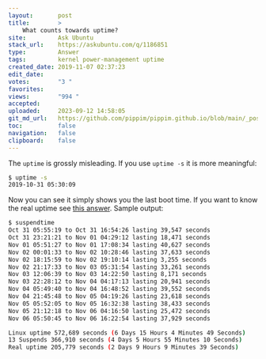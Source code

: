 ```yaml
---
layout:       post
title:        >
    What counts towards uptime?
site:         Ask Ubuntu
stack_url:    https://askubuntu.com/q/1186851
type:         Answer
tags:         kernel power-management uptime
created_date: 2019-11-07 02:37:23
edit_date:    
votes:        "3 "
favorites:    
views:        "994 "
accepted:     
uploaded:     2023-09-12 14:58:05
git_md_url:   https://github.com/pippim/pippim.github.io/blob/main/_posts/2019/2019-11-07-What-counts-towards-uptime_.md
toc:          false
navigation:   false
clipboard:    false
---
```


The `uptime` is grossly misleading. If you use `uptime -s` it is more meaningful:



``` bash
$ uptime -s
2019-10-31 05:30:09
```

Now you can see it simply shows you the last boot time. If you want to know the real uptime see [this answer][1]. Sample output:

``` bash
$ suspendtime
Oct 31 05:55:19 to Oct 31 16:54:26 lasting 39,547 seconds
Oct 31 23:21:21 to Nov 01 04:29:12 lasting 18,471 seconds
Nov 01 05:51:27 to Nov 01 17:08:34 lasting 40,627 seconds
Nov 02 00:01:33 to Nov 02 10:28:46 lasting 37,633 seconds
Nov 02 18:15:59 to Nov 02 19:10:14 lasting 3,255 seconds
Nov 02 21:17:33 to Nov 03 05:31:54 lasting 33,261 seconds
Nov 03 12:06:39 to Nov 03 14:22:50 lasting 8,171 seconds
Nov 03 22:28:12 to Nov 04 04:17:13 lasting 20,941 seconds
Nov 04 05:49:40 to Nov 04 16:48:52 lasting 39,552 seconds
Nov 04 21:45:48 to Nov 05 04:19:26 lasting 23,618 seconds
Nov 05 05:52:05 to Nov 05 16:32:38 lasting 38,433 seconds
Nov 05 21:12:18 to Nov 06 04:16:50 lasting 25,472 seconds
Nov 06 05:50:45 to Nov 06 16:22:54 lasting 37,929 seconds

Linux uptime 572,689 seconds (6 Days 15 Hours 4 Minutes 49 Seconds)
13 Suspends 366,910 seconds (4 Days 5 Hours 55 Minutes 10 Seconds)
Real uptime 205,779 seconds (2 Days 9 Hours 9 Minutes 39 Seconds)
```


  [1]: https://askubuntu.com/a/1186845/307523
